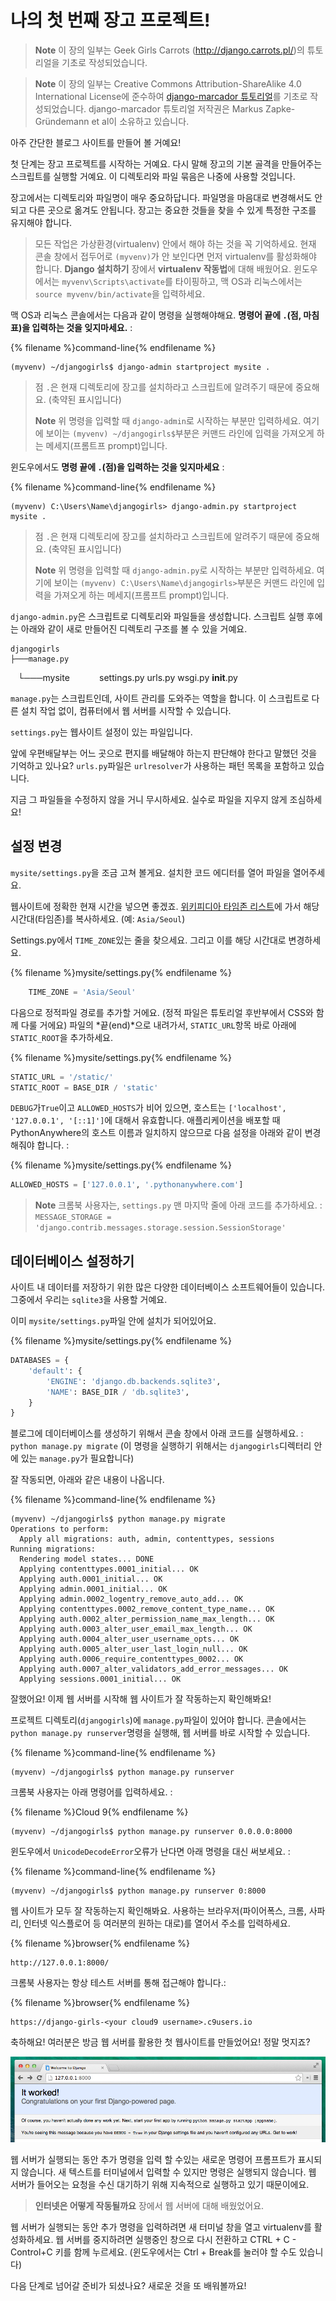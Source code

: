 # 나의 첫 번째 장고 프로젝트!

> **Note** 이 장의 일부는 Geek Girls Carrots (http://django.carrots.pl/)의 튜토리얼을 기초로 작성되었습니다.


> **Note** 이 장의 일부는 Creative Commons Attribution-ShareAlike 4.0 International License에 준수하여 [django-marcador 튜토리얼](https://github.com/ggcarrots/django-carrots)를 기초로 작성되었습니다. django-marcador 튜토리얼 저작권은 Markus Zapke-Gründemann et al이 소유하고 있습니다.

아주 간단한 블로그 사이트를 만들어 볼 거예요!

첫 단계는 장고 프로젝트를 시작하는 거예요. 다시 말해 장고의 기본 골격을 만들어주는 스크립트를 실행할 거예요. 이 디렉토리와 파일 묶음은 나중에 사용할 것입니다.

장고에서는 디렉토리와 파일명이 매우 중요하답니다. 파일명을 마음대로 변경해서도 안되고 다른 곳으로 옮겨도 안됩니다. 장고는 중요한 것들을 찾을 수 있게 특정한 구조를 유지해야 합니다.

> 모든 작업은 가상환경(virtualenv) 안에서 해야 하는 것을 꼭 기억하세요. 현재 콘솔 창에서 접두어로 `(myvenv)`가 안 보인다면 먼저 virtualenv를 활성화해야 합니다. **Django 설치하기** 장에서 **virtualenv 작동법**에 대해 배웠어요. 윈도우에서는 `myvenv\Scripts\activate`를 타이핑하고, 맥 OS과 리눅스에서는 `source myvenv/bin/activate`을 입력하세요.

<!--sec data-title="OS X / Linux" data-id="django_start_project_OSX_Linux" data-collapse=true ces-->

맥 OS과 리눅스 콘솔에서는 다음과 같이 명령을 실행해야해요. **명령어 끝에 `.`(점, 마침표)을 입력하는 것을 잊지마세요.** :

{% filename %}command-line{% endfilename %}
```
(myvenv) ~/djangogirls$ django-admin startproject mysite .
```


> 점 `.`은 현재 디렉토리에 장고를 설치하라고 스크립트에 알려주기 때문에 중요해요. (축약된 표시입니다)
>
> **Note** 위 명령을 입력할 때 `django-admin`로 시작하는 부분만 입력하세요. 여기에 보이는 `(myvenv) ~/djangogirls$`부분은 커맨드 라인에 입력을 가져오게 하는 메세지(프롬트프 prompt)입니다.

<!--endsec-->

<!--sec data-title="Windows" data-id="django_start_project_windows" data-collapse=true ces-->

윈도우에서도 **명령 끝에 `.`(점)을 입력하는 것을 잊지마세요** :

{% filename %}command-line{% endfilename %}
```
(myvenv) C:\Users\Name\djangogirls> django-admin.py startproject mysite .
```

> 점 `.`은 현재 디렉토리에 장고를 설치하라고 스크립트에 알려주기 때문에 중요해요. (축약된 표시입니다)
>
> **Note** 위 명령을 입력할 때 `django-admin.py`로 시작하는 부분만 입력하세요. 여기에 보이는 `(myvenv) C:\Users\Name\djangogirls>`부분은 커맨드 라인에 입력을 가져오게 하는 메세지(프롬프트 prompt)입니다.

<!--endsec-->

`django-admin.py`은 스크립트로 디렉토리와 파일들을 생성합니다. 스크립트 실행 후에는 아래와 같이 새로 만들어진 디렉토리 구조를 볼 수 있을 거예요.

    djangogirls
    ├───manage.py
    └───mysite
            settings.py
            urls.py
            wsgi.py
            __init__.py


`manage.py`는 스크립트인데, 사이트 관리를 도와주는 역할을 합니다. 이 스크립트로 다른 설치 작업 없이, 컴퓨터에서 웹 서버를 시작할 수 있습니다.

`settings.py`는 웹사이트 설정이 있는 파일입니다.

앞에 우편배달부는 어느 곳으로 편지를 배달해야 하는지 판단해야 한다고 말했던 것을 기억하고 있나요? `urls.py`파일은 `urlresolver`가 사용하는 패턴 목록을 포함하고 있습니다.

지금 그 파일들을 수정하지 않을 거니 무시하세요. 실수로 파일을 지우지 않게 조심하세요!

## 설정 변경

`mysite/settings.py`을 조금 고쳐 볼게요. 설치한 코드 에디터를 열어 파일을 열어주세요.

웹사이트에 정확한 현재 시간을 넣으면 좋겠죠. [위키피디아 타임존 리스트][2]에 가서 해당 시간대(타임존)를 복사하세요. (예: `Asia/Seoul`)

 [2]: https://en.wikipedia.org/wiki/List_of_tz_database_time_zones

Settings.py에서 `TIME_ZONE`있는 줄을 찾으세요. 그리고 이를 해당 시간대로 변경하세요.

{% filename %}mysite/settings.py{% endfilename %}
```python
    TIME_ZONE = 'Asia/Seoul'
```

다음으로 정적파일 경로를 추가할 거에요. (정적 파일은 튜토리얼 후반부에서 CSS와 함께 다룰 거에요) 파일의 *끝(end)*으로 내려가서, `STATIC_URL`항목 바로 아래에 `STATIC_ROOT`을 추가하세요.

{% filename %}mysite/settings.py{% endfilename %}
```python
STATIC_URL = '/static/'
STATIC_ROOT = BASE_DIR / 'static'
```

`DEBUG`가`True`이고 `ALLOWED_HOSTS`가 비어 있으면, 호스트는 `['localhost', '127.0.0.1', '[::1]']`에 대해서 유효합니다. 애플리케이션을 배포할 때 PythonAnywhere의 호스트 이름과 일치하지 않으므로 다음 설정을 아래와 같이 변경해줘야 합니다. :

{% filename %}mysite/settings.py{% endfilename %}
```python
ALLOWED_HOSTS = ['127.0.0.1', '.pythonanywhere.com']
```

> **Note** 크롬북 사용자는, `settings.py` 맨 마지막 줄에 아래 코드를 추가하세요. :
> `MESSAGE_STORAGE = 'django.contrib.messages.storage.session.SessionStorage'`

## 데이터베이스 설정하기

사이트 내 데이터를 저장하기 위한 많은 다양한 데이터베이스 소프트웨어들이 있습니다. 그중에서 우리는 `sqlite3`을 사용할 거예요.

이미 `mysite/settings.py`파일 안에 설치가 되어있어요.

{% filename %}mysite/settings.py{% endfilename %}
```python
DATABASES = {
    'default': {
        'ENGINE': 'django.db.backends.sqlite3',
        'NAME': BASE_DIR / 'db.sqlite3',
    }
}
```

블로그에 데이터베이스를 생성하기 위해서 콘솔 창에서 아래 코드를 실행하세요. : `python manage.py migrate` (이 명령을 실행하기 위해서는 `djangogirls`디렉터리 안에 있는 `manage.py`가 필요합니다)

잘 작동되면, 아래와 같은 내용이 나옵니다.

{% filename %}command-line{% endfilename %}
```
(myvenv) ~/djangogirls$ python manage.py migrate
Operations to perform:
  Apply all migrations: auth, admin, contenttypes, sessions
Running migrations:
  Rendering model states... DONE
  Applying contenttypes.0001_initial... OK
  Applying auth.0001_initial... OK
  Applying admin.0001_initial... OK
  Applying admin.0002_logentry_remove_auto_add... OK
  Applying contenttypes.0002_remove_content_type_name... OK
  Applying auth.0002_alter_permission_name_max_length... OK
  Applying auth.0003_alter_user_email_max_length... OK
  Applying auth.0004_alter_user_username_opts... OK
  Applying auth.0005_alter_user_last_login_null... OK
  Applying auth.0006_require_contenttypes_0002... OK
  Applying auth.0007_alter_validators_add_error_messages... OK
  Applying sessions.0001_initial... OK
```

잘했어요! 이제 웹 서버를 시작해 웹 사이트가 잘 작동하는지 확인해봐요!

프로젝트 디렉토리(`djangogirls`)에 `manage.py`파일이 있어야 합니다. 콘솔에서는 `python manage.py runserver`명령을 실행해, 웹 서버를 바로 시작할 수 있습니다.

{% filename %}command-line{% endfilename %}
```
(myvenv) ~/djangogirls$ python manage.py runserver
```

크롬북 사용자는 아래 명령어를 입력하세요. :

{% filename %}Cloud 9{% endfilename %}
```
(myvenv) ~/djangogirls$ python manage.py runserver 0.0.0.0:8000
```

윈도우에서 `UnicodeDecodeError`오류가 난다면 아래 명령을 대신 써보세요. :

{% filename %}command-line{% endfilename %}
```
(myvenv) ~/djangogirls$ python manage.py runserver 0:8000
```

웹 사이트가 모두 잘 작동하는지 확인해봐요. 사용하는 브라우저(파이어폭스, 크롬, 사파리, 인터넷 익스플로어 등 여러분의 원하는 대로)를 열어서 주소를 입력하세요.

{% filename %}browser{% endfilename %}
```
http://127.0.0.1:8000/
```

크롬북 사용자는 항상 테스트 서버를 통해 접근해야 합니다.:

{% filename %}browser{% endfilename %}
```
https://django-girls-<your cloud9 username>.c9users.io
```

축하해요! 여러분은 방금 웹 서버를 활용한 첫 웹사이트를 만들었어요! 정말 멋지죠?

![It worked!](images/it_worked2.png)

웹 서버가 실행되는 동안 추가 명령을 입력 할 수있는 새로운 명령어 프롬프트가 표시되지 않습니다. 새 텍스트를 터미널에서 입력할 수 있지만 명령은 실행되지 않습니다. 웹 서버가 들어오는 요청을 수신 대기하기 위해 지속적으로 실행하고 있기 때문이에요.

> <b>인터넷은 어떻게 작동될까요</b> 장에서 웹 서버에 대해 배웠었어요.


웹 서버가 실행되는 동안 추가 명령을 입력하려면 새 터미널 창을 열고 virtualenv를 활성화하세요. 웹 서버를 중지하려면 실행중인 창으로 다시 전환하고 CTRL + C - Control+C 키를 함께 누르세요. (윈도우에서는 Ctrl + Break를 눌러야 할 수도 있습니다)

다음 단계로 넘어갈 준비가 되셨나요? 새로운 것을 또 배워볼까요!
